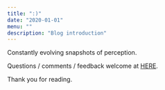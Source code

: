 ```yaml
---
title: ":)"
date: "2020-01-01"
menu: ""
description: "Blog introduction"
---
```


Constantly evolving snapshots of perception.

Questions / comments / feedback welcome at [HERE](https://docs.google.com/forms/d/e/1FAIpQLScwHArJE8Wyxax37RsMhZSSyExXYI0eVP0dryWZinJ_IX3nHA/viewform?embedded=true).

Thank you for reading.

